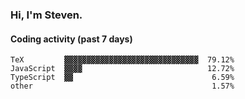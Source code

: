 ### Hi, I'm Steven.

#### Coding activity (past 7 days)
```
TeX         ▓▓▓▓▓▓▓▓▓▓▓▓▓▓▓▓▓▓▓▓▓▓▓▓▓▓▓▓▓▓  79.12%
JavaScript  ▓▓▓▓                            12.72%
TypeScript  ▓▓                               6.59%
other                                        1.57%
```
